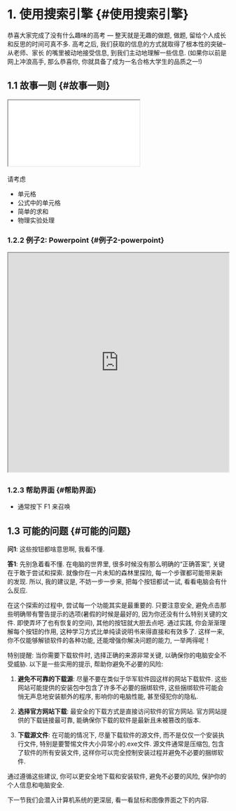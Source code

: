 # 1. 使用搜索引擎 {#使用搜索引擎}

恭喜大家完成了没有什么趣味的高考 — 整天就是无趣的做题, 做题,
留给个人成长和反思的时间可真不多. 高考之后,
我们获取的信息的方式就取得了根本性的突破–从老师、家长
的嘴里被动地接受信息, 到我们主动地理解一些信息.
(如果你以前是网上冲浪高手, 那么恭喜你,
你就具备了成为一名合格大学生的品质之一!)

## 1.1 故事一则 {#故事一则}

<iframe src="../slides/1.1story.html" class="slidesshow"/>

<div class="qst" markdown="1">

问题: 高考的答案上哪找?

</div>

<div class="sol" markdown="1">

简单! 打开百度, 搜索2024高考, 百度会帮助你把东西送到头版的!

</div>

<div class="web" markdown="1">

这里, 我们为大家推荐<https://colleges.chat/>这个网站. 这里,
你能够看到各个大学生对于大学的真实感受

</div>

<div class="tip" markdown="1">

**上合适的大学**

许多普通的同学认为自己加入捡漏进入清华北大是很幸运的. 实际上,
大学要比高中无论是灵活度, 还是难度和广度, 都是成几个数量级往上增长的.
比如, 你可能在过去的10年生活里面每天只会做一些固定的题目;
但是那些学校的学生可能有一些从10岁的时候就已经入门这专业并且已经在这专业上面学习了若干年了.

又或者, 因为你的思维模式已经受限于高考,
导致一页书看了几个下午还没有看懂, 但是隔壁的同学一天就把这一章看完了!

不用自卑! 这都是相当常见的情况.
那些看似一下午就能做完这些的同学实际上是在更小的时候做了一点有趣训练,
但是那时候表达能力有限, 你去问他可能没办法很好地表达出来.
你如果接受一点合适的训练,
就会发现这种情况会稍微缓解一点(当然大概率赶不上 —
别人可能已经用了这个方法若干年了), 但也是最好的方法了.

你将在这门课里面了解一些高中教育缺失的部分. 同时,
我们还会给出一些自我学习的方法, 以便你在感到迷茫的时候可以自己继续.

</div>

![](images/Screenshot%202024-06-16%20at%2000.05.55.png)

## 1.2 计算机上的软件 {#计算机上的软件}

当然，我们常常听人抱怨说：“电脑我不会用，太难了！”这就好比抱怨救生圈太圆一样。实际上，电脑本来是为了把我们从繁重的劳动中解放出来的。比如说，计算一下过去一年的支出，或者帮你决定今晚是看剧还是看书。所以，下次当你面对电脑感到迷茫时，记得它其实是你的数字助手！

确实，既然电脑是你的帮手，大多数时候用正常人的思路处理问题就可以了。对于那些界面复杂的软件，其实有一个并不那么优雅但非常有效的学习方法——把所有的按钮都点一遍！这就像是在没有地图的新城市里探险，虽然可能会迷路，但你总会发现一些意想不到的惊喜。只要观察好点击每一个按钮之后发生了什么就好了。

### 1.2.1 例子1: Excel {#例子1-excel}

<iframe markdown="1" src="https://ethercalc.net/" width="100%" height="500px">
</iframe>

请考虑

-   单元格
-   公式中的单元格
-   简单的求和
-   物理实验处理

### 1.2.2 例子2: Powerpoint {#例子2-powerpoint}

<iframe markdown="1" src="https://www.microsoft.com/en-us/microsoft-365/powerpoint" width="100%" height="500px">
</iframe>

### 1.2.3 帮助界面 {#帮助界面}

-   通常按下 F1 来召唤

## 1.3 可能的问题 {#可能的问题}

**问1**: 这些按钮都啥意思啊, 我看不懂.

**答1**: 先别急着看不懂. 在电脑的世界里,
很多时候没有那么明确的“正确答案”, 关键在于敢于尝试和探索.
就像你在一片未知的森林里探险, 每一个步骤都可能带来新的发现. 所以,
我的建议是, 不妨一步一步来, 把每个按钮都试一试, 看看电脑会有什么反应.

在这个探索的过程中, 尝试每一个功能其实是最重要的. 只要注意安全,
避免点击那些明确带有警告提示的选项(暑假的时候是最好的,
因为你还没有什么特别关键的文件. 即使弄坏了也有恢复的空间),
其他的按钮就大胆去点吧. 通过实践, 你会渐渐理解每个按钮的作用,
这种学习方式比单纯读说明书来得直接和有效多了. 这样一来,
你不仅能够解锁软件的各种功能, 还能增强你解决问题的能力, 一举两得呢！

特别提醒: 当你需要下载软件时, 选择正确的来源非常关键,
以确保你的电脑安全不受威胁. 以下是一些实用的提示,
帮助你避免不必要的风险:

1.  **避免不可靠的下载源**:
    尽量不要在类似于华军软件园这样的网站下载软件.
    这些网站可能提供的安装包中包含了许多不必要的捆绑软件,
    这些捆绑软件可能会悄无声息地安装额外的程序, 影响你的电脑性能,
    甚至侵犯你的隐私.

2.  **选择官方网站下载**: 最安全的下载方式是直接访问软件的官方网站.
    官方网站提供的下载链接最可靠,
    能确保你下载的软件是最新且未被篡改的版本.

3.  **下载源文件**: 在可能的情况下, 尽量下载软件的源文件,
    而不是仅仅一个安装执行文件, 特别是要警惕文件大小异常小的.exe文件.
    源文件通常是压缩包, 包含了软件的所有安装文件,
    这样你可以完全控制安装过程并避免不必要的捆绑软件.

通过遵循这些建议, 你可以更安全地下载和安装软件, 避免不必要的风险,
保护你的个人信息和电脑安全.

<div class="tak" markdown="1">

下一节我们会潜入计算机系统的更深层, 看一看鼠标和图像界面之下的内容.

</div>
